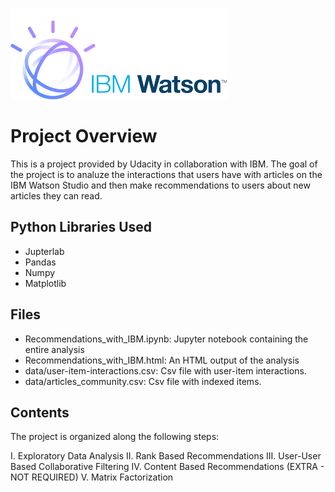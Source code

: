 ![IBM Watson](https://github.com/aivoric/Udacity-Recommender-System/blob/main/ibm-watson.png?raw=true)

# Project Overview
This is a project provided by Udacity in collaboration with IBM. The goal of the project is to analuze the interactions that users have with articles on the IBM Watson Studio and then make recommendations to users about new articles they can read.

## Python Libraries Used
* Jupterlab
* Pandas
* Numpy
* Matplotlib

## Files 
* Recommendations_with_IBM.ipynb: Jupyter notebook containing the entire analysis
* Recommendations_with_IBM.html: An HTML output of the analysis
* data/user-item-interactions.csv: Csv file with user-item interactions.
* data/articles_community.csv: Csv file with indexed items.

## Contents
The project is organized along the following steps:

I. Exploratory Data Analysis
II. Rank Based Recommendations
III. User-User Based Collaborative Filtering
IV. Content Based Recommendations (EXTRA - NOT REQUIRED)
V. Matrix Factorization